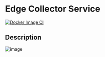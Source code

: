 # Edge Collector Service
[![Docker Image CI](https://github.com/hirre/CollectorService/actions/workflows/docker-image.yml/badge.svg?branch=master)](https://github.com/hirre/CollectorService/actions/workflows/docker-image.yml)

## Description
![image](https://github.com/user-attachments/assets/6d78c654-76b4-4654-b462-1ceb74702c85)

